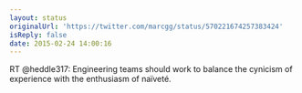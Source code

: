 ```yaml
---
layout: status
originalUrl: 'https://twitter.com/marcgg/status/570221674257383424'
isReply: false
date: 2015-02-24 14:00:16
---
```


RT @heddle317: Engineering teams should work to balance the cynicism of experience with the enthusiasm of naïveté.

